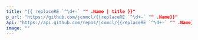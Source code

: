 ```yaml
---
title: "{{ replaceRE `^\d+-` "" .Name | title }}"
p_url: "https://github.com/jcomcl/{{replaceRE `^\d+-` "" .Name}}"
api: "https://api.github.com/repos/jcomcl/{{replaceRE `^\d+-` "" .Name}}"
image: ""
---
```

